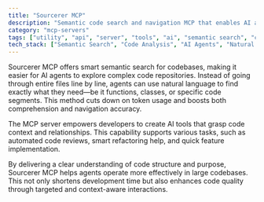 ```yaml
---
title: "Sourcerer MCP"
description: "Semantic code search and navigation MCP that enables AI agents to efficiently find and work with code without reading entire files."
category: "mcp-servers"
tags: ["utility", "api", "server", "tools", "ai", "semantic search", "code navigation", "intelligent refactoring", "automated code review"]
tech_stack: ["Semantic Search", "Code Analysis", "AI Agents", "Natural Language Processing", "Developer Tools"]
---
```


Sourcerer MCP offers smart semantic search for codebases, making it easier for AI agents to explore complex code repositories. Instead of going through entire files line by line, agents can use natural language to find exactly what they need—be it functions, classes, or specific code segments. This method cuts down on token usage and boosts both comprehension and navigation accuracy.

The MCP server empowers developers to create AI tools that grasp code context and relationships. This capability supports various tasks, such as automated code reviews, smart refactoring help, and quick feature implementation.

By delivering a clear understanding of code structure and purpose, Sourcerer MCP helps agents operate more effectively in large codebases. This not only shortens development time but also enhances code quality through targeted and context-aware interactions.